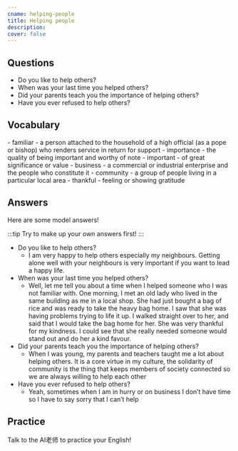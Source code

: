 ```yaml
---
cname: helping-people
title: Helping people
description: 
cover: false
---
```

<banner></banner>

## Questions

- Do you like to help others?
- When was your last time you helped others?
- Did your parents teach you the importance of helping others?
- Have you ever refused to help others?

## Vocabulary

<vocab-list>
- familiar
  - a person attached to the household of a high official (as a pope or bishop) who renders service in return for support  
- importance
  - the quality of being important and worthy of note
- important
  - of great significance or value
- business
  - a commercial or industrial enterprise and the people who constitute it
- community
  - a group of people living in a particular local area
- thankful
  - feeling or showing gratitude

<!-- blank -->

</vocab-list>

## Answers
Here are some model answers!

:::tip
Try to make up your own answers first!
:::

- Do you like to help others?
  - I am very happy to help others especially my neighbours. Getting alone well with your neighbours is very important if you want to lead a happy life.
- When was your last time you helped others?
  - Well, let me tell you about a time when I helped someone who I was not familiar with. One morning, I met an old lady who lived in the same building as me in a local shop. She had just bought a bag of rice and was ready to take the heavy bag home. I saw that she was having problems trying to life it up. I walked straight over to her, and said that I would take the bag home for her. She was very thankful for my kindness. I could see that she really needed someone would stand out and do her a kind favour.
- Did your parents teach you the importance of helping others?
  - When I was young, my parents and teachers taught me a lot about helping others. It is a core virtue in my culture, the solidarity of community is the thing that keeps members of society connected so we are always willing to help each other
- Have you ever refused to help others?
  - Yeah, sometimes when I am in hurry or on business I don’t have time so I have to say sorry that I can’t help

## Practice
Talk to the AI老师 to practice your English!
<qrfooter></qrfooter>
